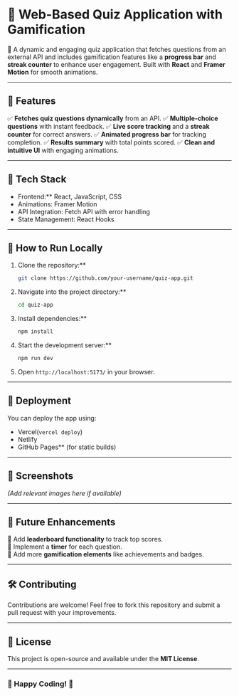 # 🎯 Web-Based Quiz Application with Gamification

🚀 A dynamic and engaging quiz application that fetches questions from an external API and includes gamification features like a **progress bar** and **streak counter** to enhance user engagement. Built with **React** and **Framer Motion** for smooth animations.

---

## 🌟 Features
✅ **Fetches quiz questions dynamically** from an API.
✅ **Multiple-choice questions** with instant feedback.
✅ **Live score tracking** and a **streak counter** for correct answers.
✅ **Animated progress bar** for tracking completion.
✅ **Results summary** with total points scored.
✅ **Clean and intuitive UI** with engaging animations.

---

## 🔧 Tech Stack
- Frontend:** React, JavaScript, CSS
- Animations: Framer Motion
- API Integration: Fetch API with error handling
- State Management: React Hooks

---

## 📌 How to Run Locally

1. Clone the repository:**
   ```sh
   git clone https://github.com/your-username/quiz-app.git
   ```
2. Navigate into the project directory:**
   ```sh
   cd quiz-app
   ```
3. Install dependencies:**
   ```sh
   npm install
   ```
4. Start the development server:**
   ```sh
   npm run dev
   ```
5. Open `http://localhost:5173/` in your browser.

---

## 🚀 Deployment
You can deploy the app using:
- Vercel(`vercel deploy`)
- Netlify
- GitHub Pages** (for static builds)

---

## 📸 Screenshots
_(Add relevant images here if available)_

---

## 📌 Future Enhancements
🔹 Add **leaderboard functionality** to track top scores.  
🔹 Implement a **timer** for each question.  
🔹 Add more **gamification elements** like achievements and badges.  

---

## 🛠️ Contributing
Contributions are welcome! Feel free to fork this repository and submit a pull request with your improvements.

---

## 📜 License
This project is open-source and available under the **MIT License**.

---

### 🎉 Happy Coding! 🚀

